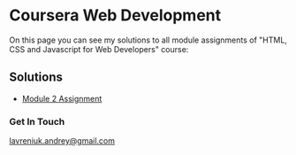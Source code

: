 # Coursera Web Development

On this page you can see my solutions to all module assignments of "HTML, CSS and Javascript for Web Developers" course:

## **Solutions**

* [Module 2 Assignment](https://lavreniukk.github.io/testing-course/mod2_solution/index.html)




### **Get In Touch**
lavreniuk.andrey@gmail.com
